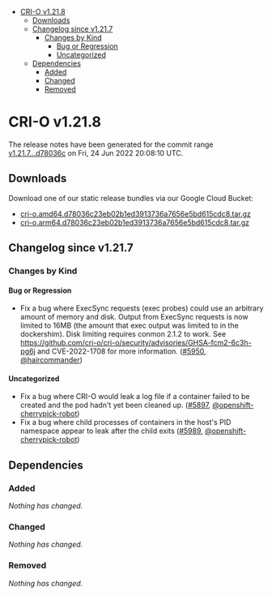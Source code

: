 - [CRI-O v1.21.8](#cri-o-v1218)
  - [Downloads](#downloads)
  - [Changelog since v1.21.7](#changelog-since-v1217)
    - [Changes by Kind](#changes-by-kind)
      - [Bug or Regression](#bug-or-regression)
      - [Uncategorized](#uncategorized)
  - [Dependencies](#dependencies)
    - [Added](#added)
    - [Changed](#changed)
    - [Removed](#removed)

# CRI-O v1.21.8

The release notes have been generated for the commit range
[v1.21.7...d78036c](https://github.com/cri-o/cri-o/compare/v1.21.7...d78036c23eb02b1ed3913736a7656e5bd615cdc8) on Fri, 24 Jun 2022 20:08:10 UTC.

## Downloads

Download one of our static release bundles via our Google Cloud Bucket:

- [cri-o.amd64.d78036c23eb02b1ed3913736a7656e5bd615cdc8.tar.gz](https://storage.googleapis.com/k8s-conform-cri-o/artifacts/cri-o.amd64.d78036c23eb02b1ed3913736a7656e5bd615cdc8.tar.gz)
- [cri-o.arm64.d78036c23eb02b1ed3913736a7656e5bd615cdc8.tar.gz](https://storage.googleapis.com/k8s-conform-cri-o/artifacts/cri-o.arm64.d78036c23eb02b1ed3913736a7656e5bd615cdc8.tar.gz)

## Changelog since v1.21.7

### Changes by Kind

#### Bug or Regression
 - Fix a bug where ExecSync requests (exec probes) could use an arbitrary amount of memory and disk. Output from ExecSync requests is now limited to 16MB (the amount that exec output was limited to in the dockershim). Disk limiting requires conmon 2.1.2 to work. See https://github.com/cri-o/cri-o/security/advisories/GHSA-fcm2-6c3h-pg6j and CVE-2022-1708 for more information. ([#5950](https://github.com/cri-o/cri-o/pull/5950), [@haircommander](https://github.com/haircommander))

#### Uncategorized
 - Fix a bug where CRI-O would leak a log file if a container failed to be created and the pod hadn't yet been cleaned up. ([#5897](https://github.com/cri-o/cri-o/pull/5897), [@openshift-cherrypick-robot](https://github.com/openshift-cherrypick-robot))
 - Fix a bug where child processes of containers in the host's PID namespace appear to leak after the child exits ([#5989](https://github.com/cri-o/cri-o/pull/5989), [@openshift-cherrypick-robot](https://github.com/openshift-cherrypick-robot))

## Dependencies

### Added
_Nothing has changed._

### Changed
_Nothing has changed._

### Removed
_Nothing has changed._
